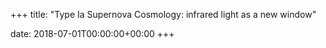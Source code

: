+++
title: "Type Ia Supernova Cosmology: infrared light as a new window"

date: 2018-07-01T00:00:00+00:00
+++

